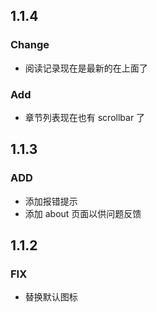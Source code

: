## 1.1.4

### Change

- 阅读记录现在是最新的在上面了

### Add

- 章节列表现在也有 scrollbar 了

## 1.1.3

### ADD

- 添加报错提示
- 添加 about 页面以供问题反馈

## 1.1.2

### FIX

- 替换默认图标
